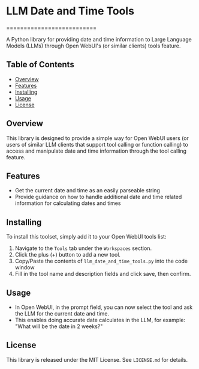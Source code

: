 # **LLM Date and Time Tools**
==========================

A Python library for providing date and time information to Large Language Models (LLMs) through Open WebUI's (or similar clients) tools feature.

**Table of Contents**
-----------------

* [Overview](#overview)
* [Features](#features)
* [Installing](#installing)
* [Usage](#usage)
* [License](#license)

**Overview**
------------

This library is designed to provide a simple way for Open WebUI users (or users of similar LLM clients that support tool calling or function calling) to access and manipulate date and time information through the tool calling feature.

**Features**
------------

* Get the current date and time as an easily parseable string
* Provide guidance on how to handle additional date and time related information for calculating dates and times

**Installing**
---------

To install this toolset, simply add it to your Open WebUI tools list:

1. Navigate to the `Tools` tab under the `Workspaces` section.
2. Click the plus (+) button to add a new tool.
3. Copy/Paste the contents of `llm_date_and_time_tools.py` into the code window
4. Fill in the tool name and description fields and click save, then confirm.

**Usage**
--------------------

* In Open WebUI, in the prompt field, you can now select the tool and ask the LLM for the current date and time.
* This enables doing accurate date calculates in the LLM, for example: "What will be the date in 2 weeks?"

**License**
----------

This library is released under the MIT License. See `LICENSE.md` for details.
